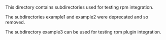 This directory contains subdirectories used for testing rpm integration.

The subdirectories example1 and example2 were deprecated and so removed.

The subdirectory example3 can be used for testing rpm plugin integration.
